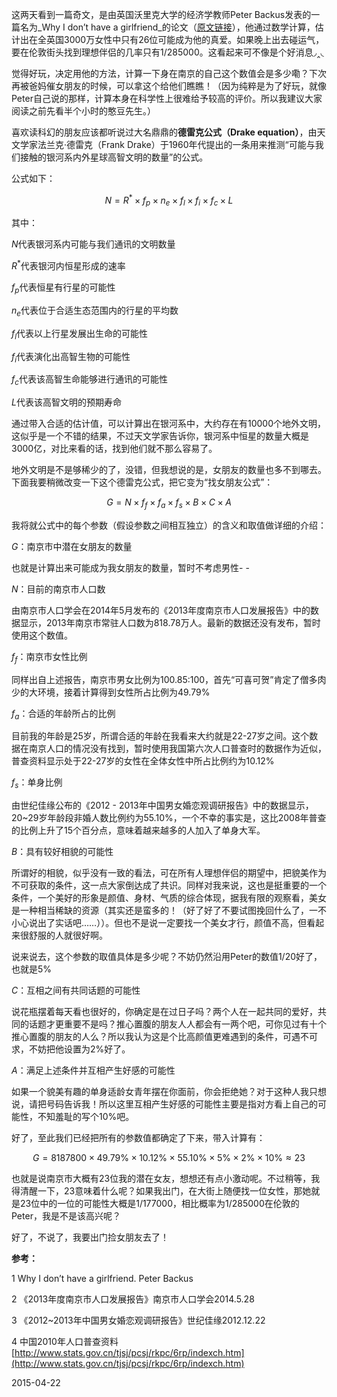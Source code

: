
这两天看到一篇奇文，是由英国沃里克大学的经济学教师Peter Backus发表的一篇名为_Why I don’t have a girlfriend_的论文（[原文链接](http://pan.baidu.com/s/1eQdCwwU)），他通过数学计算，估计出在全英国3000万女性中只有26位可能成为他的真爱。如果晚上出去碰运气，要在伦敦街头找到理想伴侣的几率只有1/285000。这看起来可不像是个好消息◞‸◟

觉得好玩，决定用他的方法，计算一下身在南京的自己这个数值会是多少嘞？下次再被爸妈催女朋友的时候，可以拿这个给他们瞧瞧！（因为纯粹是为了好玩，就像Peter自己说的那样，计算本身在科学性上很难给予较高的评价。所以我建议大家阅读之前先看半个小时的憨豆先生。）

喜欢读科幻的朋友应该都听说过大名鼎鼎的**德雷克公式（Drake equation）**，由天文学家法兰克·德雷克（Frank Drake）于1960年代提出的一条用来推测“可能与我们接触的银河系内外星球高智文明的数量”的公式。

公式如下：

$$N = R^{*} × f_{p} × n_{e} × f_{l} × f_{i} × f_{c} × L$$

其中：

$N$代表银河系内可能与我们通讯的文明数量

$R^{*}$代表银河内恒星形成的速率

$f_{p}$代表恒星有行星的可能性

$n_{e}$代表位于合适生态范围内的行星的平均数

$f_{l}$代表以上行星发展出生命的可能性

$f_{i}$代表演化出高智生物的可能性

$f_{c}$代表该高智生命能够进行通讯的可能性

$L$代表该高智文明的预期寿命

通过带入合适的估计值，可以计算出在银河系中，大约存在有10000个地外文明，这似乎是一个不错的结果，不过天文学家告诉你，银河系中恒星的数量大概是3000亿，对比来看的话，找到他们就不那么容易了。

地外文明是不是够稀少的了，没错，但我想说的是，女朋友的数量也多不到哪去。下面我要稍微改变一下这个德雷克公式，把它变为“找女朋友公式”：

$$G = N × f_{f} × f_{a} × f_{s} × B × C × A$$

我将就公式中的每个参数（假设参数之间相互独立）的含义和取值做详细的介绍：

$G$：南京市中潜在女朋友的数量

也就是计算出来可能成为我女朋友的数量，暂时不考虑男性- -

$N$：目前的南京市人口数

由南京市人口学会在2014年5月发布的《2013年度南京市人口发展报告》中的数据显示，2013年南京市常驻人口数为818.78万人。最新的数据还没有发布，暂时使用这个数值。

$f_{f}$：南京市女性比例

同样出自上述报告，南京市男女比例为100.85:100，首先“可喜可贺”肯定了僧多肉少的大环境，接着计算得到女性所占比例为49.79%

$f_{a}$：合适的年龄所占的比例

目前我的年龄是25岁，所谓合适的年龄在我看来大约就是22-27岁之间。这个数据在南京人口的情况没有找到，暂时使用我国第六次人口普查时的数据作为近似，普查资料显示处于22-27岁的女性在全体女性中所占比例约为10.12%

$f_{s}$：单身比例

由世纪佳缘公布的《2012 - 2013年中国男女婚恋观调研报告》中的数据显示，20~29岁年龄段非婚人数比例约为55.10%，一个不幸的事实是，这比2008年普查的比例上升了15个百分点，意味着越来越多的人加入了单身大军。

$B$：具有较好相貌的可能性

所谓好的相貌，似乎没有一致的看法，可在所有人理想伴侣的期望中，把貌美作为不可获取的条件，这一点大家倒达成了共识。同样对我来说，这也是挺重要的一个条件，一个美好的形象是颜值、身材、气质的综合体现，据我有限的观察看，美女是一种相当稀缺的资源（其实还是蛮多的！（好了好了不要试图挽回什么了，一不小心说出了实话吧……））。但也不是说一定要找一个美女才行，颜值不高，但看起来很舒服的人就很好啊。

说来说去，这个参数的取值具体是多少呢？不妨仍然沿用Peter的数值1/20好了，也就是5%

$C$：互相之间有共同话题的可能性

说花瓶摆着每天看也很好的，你确定是在过日子吗？两个人在一起共同的爱好，共同的话题才更重要不是吗？推心置腹的朋友人人都会有一两个吧，可你见过有十个推心置腹的朋友的人么？所以我认为这是个比高颜值更难遇到的条件，可遇不可求，不妨把他设置为2%好了。

$A$：满足上述条件并互相产生好感的可能性

如果一个貌美有趣的单身适龄女青年摆在你面前，你会拒绝她？对于这种人我只想说，请把号码告诉我！所以这里互相产生好感的可能性主要是指对方看上自己的可能性，不知羞耻的写个10%吧。

好了，至此我们已经把所有的参数值都确定了下来，带入计算有：

$$G = 8187800 × 49.79\% × 10.12\% × 55.10\% × 5\% × 2\% × 10\% ≈ 23$$

也就是说南京市大概有23位我的潜在女友，想想还有点小激动呢。不过稍等，我得清醒一下，23意味着什么呢？如果我出门，在大街上随便找一位女性，那她就是23位中的一位的可能性大概是1/177000，相比概率为1/285000在伦敦的Peter，我是不是该高兴呢？

好了，不说了，我要出门捡女朋友去了！

**参考：**

1 Why I don’t have a girlfriend. Peter Backus

2 《2013年度南京市人口发展报告》南京市人口学会2014.5.28

3 《2012~2013年中国男女婚恋观调研报告》世纪佳缘2012.12.22

4 中国2010年人口普查资料[http://www.stats.gov.cn/tjsj/pcsj/rkpc/6rp/indexch.htm](http://www.stats.gov.cn/tjsj/pcsj/rkpc/6rp/indexch.htm)

2015-04-22
